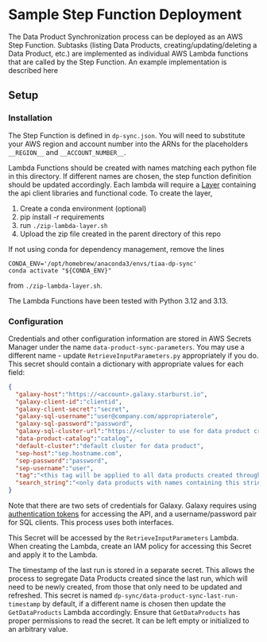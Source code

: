 # Sample Step Function Deployment

The Data Product Synchronization process can be deployed as an AWS Step Function. Subtasks (listing Data Products, 
creating/updating/deleting a Data Product, etc.) are implemented as individual AWS Lambda functions that are called 
by the Step Function. An example implementation is described here

## Setup

### Installation

The Step Function is defined in `dp-sync.json`. You will need to substitute your AWS region and account number into
the ARNs for the placeholders `__REGION__` and `__ACCOUNT_NUMBER__`.

Lambda Functions should be created with names matching each python file in this directory. If different names are 
chosen, the step function definition should be updated accordingly. Each lambda will require a
[Layer](https://docs.aws.amazon.com/lambda/latest/dg/chapter-layers.html) containing the api client libraries and
functional code. To create the layer, 
1. Create a conda environment (optional)
2. pip install -r requirements
3. run `./zip-lambda-layer.sh`
4. Upload the zip file created in the parent directory of this repo

If not using conda for dependency management, remove the lines
```shell
CONDA_ENV='/opt/homebrew/anaconda3/envs/tiaa-dp-sync'
conda activate "${CONDA_ENV}"
```
from `./zip-lambda-layer.sh`.

The Lambda Functions have been tested with Python 3.12 and 3.13. 

### Configuration
Credentials and other configuration information are stored in AWS Secrets Manager under the name 
`data-product-sync-parameters`. You may use a different name - update `RetrieveInputParameters.py` appropriately if
you do. This secret should contain a dictionary with appropriate values for each field:
```json
{
  "galaxy-host":"https://<account>.galaxy.starburst.io",
  "galaxy-client-id":"clientid",
  "galaxy-client-secret":"secret",
  "galaxy-sql-username":"user@company.com/appropriaterole",
  "galaxy-sql-password":"password",
  "galaxy-sql-cluster-url":"https://<cluster to use for data product creation>.trino.galaxy.starburst.io",
  "data-product-catalog":"catalog",
  "default-cluster":"default cluster for data product",
  "sep-host":"sep.hostname.com",
  "sep-password":"password",
  "sep-username":"user",
  "tag":"<this tag will be applied to all data products created through this process>",
  "search_string":"<only data products with names containing this string will be synced>"
}
```
Note that there are two sets of credentials for Galaxy. Galaxy requires using 
[authentication tokens](https://docs.starburst.io/starburst-galaxy/developer-tools/api/api-auth-token.html) for 
accessing the API, and a username/password pair for SQL clients. This process uses both interfaces.

This Secret will be accessed by the `RetrieveInputParameters` Lambda. When creating the Lambda, create an IAM policy
for accessing this Secret and apply it to the Lambda.

The timestamp of the last run is stored in a separate secret. This allows the process to segregate Data Products 
created since the last run, which will need to be newly created, from those that only need to be updated and refreshed.
This secret is named `dp-sync/data-product-sync-last-run-timestamp` by default, if a different name is chosen then 
update the `GetDataProducts` Lambda accordingly. Ensure that `GetDataProducts` has proper permissions to read the 
secret. It can be left empty or initialized to an arbitrary value. 

